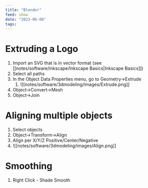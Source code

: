 ```yaml
---
title: "Blender"
feed: show
date: "2023-06-08"
tags: 
---
```


# Extruding a Logo
1. Import an SVG that is in vector format (see [[notes/software/inkscape/Inkscape Basics|Inkscape Basics]])
2. Select all paths
3. In the Object Data Properties menu, go to Geometry->Extrude
	1. ![[notes/software/3dmodeling/images/Extrude.png]] 
4. Object->Convert->Mesh
5. Object->Join

# Aligning multiple objects
1. Select objects
2. Object->Transform->Align
3. Align per X/Y/Z Positive/Center/Negative
4. ![[notes/software/3dmodeling/images/Align.png]]

# Smoothing
1. Right Click - Shade Smooth